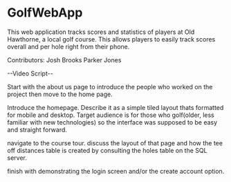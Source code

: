# GolfWebApp
This web application tracks scores and statistics of players at Old Hawthorne, a local golf course. This allows players to easily track scores overall and per hole right from their phone.

Contributors:
Josh Brooks
Parker Jones

--Video Script--

Start with the about us page to introduce the people who worked on the project then move to the home page.

Introduce the homepage. Describe it as a simple tiled layout thats formatted for mobile and desktop. Target audience is for those who golf(older, less familiar with new technologies) so the interface was supposed to be easy and straight forward.

navigate to the course tour. discuss the layout of that page and how the tee off distances table is created by consulting the holes table on the SQL server.

finish with demonstrating the login screen and/or the create account option.
